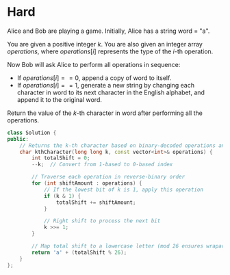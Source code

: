 # Hard

Alice and Bob are playing a game. Initially, Alice has a string word = "a".

You are given a positive integer $k$. You are also given an integer array $operations$, where $operations[i]$ represents the type of the $i$-th operation.

Now Bob will ask Alice to perform all operations in sequence:

- If $operations[i] == 0$, append a copy of word to itself.
- If $operations[i] == 1$, generate a new string by changing each character in word to its next character in the English alphabet, and append it to the original word.

Return the value of the $k$-th character in word after performing all the operations.

```cpp
class Solution {
public:
    // Returns the k-th character based on binary-decoded operations and modulo-26 shifting
    char kthCharacter(long long k, const vector<int>& operations) {
        int totalShift = 0;
        --k;  // Convert from 1-based to 0-based index

        // Traverse each operation in reverse-binary order
        for (int shiftAmount : operations) {
            // If the lowest bit of k is 1, apply this operation
            if (k & 1) {
                totalShift += shiftAmount;
            }

            // Right shift to process the next bit
            k >>= 1;
        }

        // Map total shift to a lowercase letter (mod 26 ensures wraparound)
        return 'a' + (totalShift % 26);
    }
};
```
